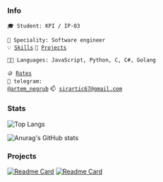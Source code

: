 ### Info

<code>🎓 Student: KPI / IP-03</code>
<!-- <code><code>⚪ Community: Metarhia</code></code> -->
<code>👷 Speciality: Software engineer</code><br>
<code>💡 [Skills](SKILLS.md)</code>
<code>🧻 [Projects](PROJECTS.md)</code>
<!-- <code>📢 [Public talks: 0](TALKS.md)</code> -->
<!-- <code>👀 [Open-source contribution](CONTRIBUTION.md)</code><br> -->
<code>🧑‍💻 Languages: JavaScript, Python, C, C#, Golang</code>
<!-- <code>📦 Tech stack: node.js</code> -->
<code>🪙 [Rates](RATES.md)</code><br>
<code>💬 telegram: [@artem_negrub](https://t.me/artem_negrub)</code>
<code>📫 [sirartic67@gmail.com](mailto:sirartic67@gmail.com)</code>

### Stats

![Top Langs](https://bellomia-readme-stats.vercel.app/api/top-langs/?username=Artic67&theme=vue-dark&layout=compact)

![Anurag's GitHub stats](https://bellomia-readme-stats.vercel.app/api?username=Artic67&count_private=true&hide=stars,issues&theme=vue-dark)

### Projects

[![Readme Card](https://readme-stats.jonas-bernard.dev/api/pin/?username=Artic67&repo=NotaryTrackProg&theme=vue-dark)](https://github.com/Artic67/NotaryTrackProg)
[![Readme Card](https://readme-stats.jonas-bernard.dev/api/pin/?username=Artic67&repo=NGBC-game&theme=vue-dark)](https://github.com/Artic67/NGBC-game)

